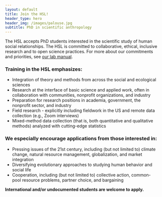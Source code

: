 ```yaml
---
layout: default
title: Join the HSL!
header_type: hero
header_img: /images/palouse.jpg
subtitle: PhD in scientific anthropology
---
```


The HSL accepts PhD students interested in the scientific study of human social relationships. The HSL is committed to collaborative, ethical, inclusive research and to open science practices. For more about our commitments and priorities, see [our lab manual](https://docs.google.com/document/d/1gsos2uzViR5ekILkxQvUvaB0fb_3TSRP4-_oD94xA8E/).

### Training in the HSL emphasizes:
* Integration of theory and methods from across the social and ecological sciences
* Research at the interface of basic science and applied work, often in collaboration with communities, nonprofit organizations, and industry
* Preparation for research positions in academia, government, the nonprofit sector, and industry
* Field research - explicitly including fieldwork in the US and remote data collection (e.g., Zoom interviews)
* Mixed-method data collection (that is, both quantitative and qualitative methods) analyzed with cutting-edge statistics

### We especially encourage applications from those interested in:
* Pressing issues of the 21st century, including (but not limited to) climate change, natural resource management, globalization, and market integration
* Diversifying evolutionary approaches to studying human behavior and social life
* Cooperation, including (but not limited to) collective action, common-pool resource problems, partner choice, and bargaining

**International and/or undocumented students are welcome to apply.**
